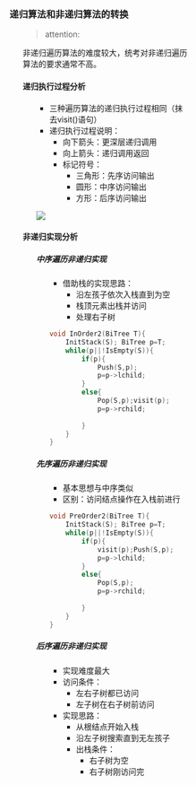 <div style="float: left; width: 64%; padding: 1%;">
    
### 递归算法和非递归算法的转换  

<ul>

> attention: 

非递归遍历算法的难度较大，统考对非递归遍历算法的要求通常不高。  

#### 递归执行过程分析

<ul>

- 三种遍历算法的递归执行过程相同（抹去visit()语句）
- 递归执行过程说明：
  - 向下箭头：更深层递归调用
  - 向上箭头：递归调用返回
  - 标记符号：
    - 三角形：先序访问输出
    - 圆形：中序访问输出
    - 方形：后序访问输出

![](https://cdn-mineru.openxlab.org.cn/model-mineru/prod/7a51d5bf37d72f50eb146aea747131d612db4759b8ba5278104c5bcb2f119547.jpg)  

</ul>

#### 非递归实现分析

<ul>

##### 中序遍历非递归实现

<ul>

- 借助栈的实现思路：
  - 沿左孩子依次入栈直到为空
  - 栈顶元素出栈并访问
  - 处理右子树

```c
void InOrder2(BiTree T){
    InitStack(S); BiTree p=T;       //初始化栈 s; p 是遍历指针
    while(p||!IsEmpty(S)){          //栈不空或 p 不空时循环
        if(p){                      //一路向左
            Push(S,p);              //当前结点入栈
            p=p->lchild;            //左孩子不空，一直向左走
        }
        else{                       //出栈，并转向出栈结点的右子树
            Pop(S,p);visit(p);      //栈顶元素出栈，访问出栈结点
            p=p->rchild;            //向右子树走，p赋值为当前结点的右孩子
                                    //返回 while 循环继续进入 if-else 语句
        }
    }
}
``` 

</ul>

##### 先序遍历非递归实现

<ul>

- 基本思想与中序类似
- 区别：访问结点操作在入栈前进行

```c
void PreOrder2(BiTree T){
    InitStack(S); BiTree p=T;       //初始化栈 s; p 是遍历指针
    while(p||!IsEmpty(S)){          //栈不空或 p 不空时循环
        if(p){                      //一路向左
            visit(p);Push(S,p);     //访问当前结点，并入栈
            p=p->lchild;            //左孩子不空，一直向左走
        }
        else{                       //出栈，并转向出栈结点的右子树
            Pop(S,p);               //栈顶元素出栈
            p=p->rchild;            //向右子树走，p赋值为当前结点的右孩子
                                    //返回 while 循环继续进入 if-else 语句
        }
    }
}
```

</ul>

##### 后序遍历非递归实现

<ul>

- 实现难度最大
- 访问条件：
  - 左右子树都已访问
  - 左子树在右子树前访问
- 实现思路：
  - 从根结点开始入栈
  - 沿左子树搜索直到无左孩子
  - 出栈条件：
    - 右子树为空
    - 右子树刚访问完

</ul>
</ul>
</ul>
    

</div>
<div style="float: right; width: 26%; padding: 1%;">

</div>
<div style="clear: both;"></div>
